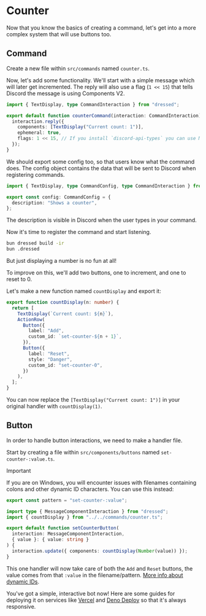 # Counter

Now that you know the basics of creating a command, let's get into a more complex system that will use buttons too.

## Command

Create a new file within `src/commands` named `counter.ts`.

Now, let's add some functionality. We'll start with a simple message which will later get incremented. The reply will also use a flag (`1 << 15`) that tells Discord the message is using Components V2.

```ts showLineNumbers
import { TextDisplay, type CommandInteraction } from "dressed";

export default function counterCommand(interaction: CommandInteraction) {
  interaction.reply({
    components: [TextDisplay("Current count: 1")],
    ephemeral: true,
    flags: 1 << 15, // If you install `discord-api-types` you can use MessageFlags.IsComponentsV2 instead
  });
}
```

We should export some config too, so that users know what the command does. The config object contains the data that will be sent to Discord when registering commands.

```ts title="src / commands / counter.ts" showLineNumbers
import { TextDisplay, type CommandConfig, type CommandInteraction } from "dressed";

export const config: CommandConfig = {
  description: "Shows a counter",
};
```

The description is visible in Discord when the user types in your command.

Now it's time to register the command and start listening.

```sh
bun dressed build -ir
bun .dressed
```

But just displaying a number is no fun at all!

To improve on this, we'll add two buttons, one to increment, and one to reset to 0.

Let's make a new function named `countDisplay` and export it:

```ts title="src / commands / counter.ts" showLineNumbers{15}
export function countDisplay(n: number) {
  return [
    TextDisplay(`Current count: ${n}`),
    ActionRow(
      Button({
        label: "Add",
        custom_id: `set-counter-${n + 1}`,
      }),
      Button({
        label: "Reset",
        style: "Danger",
        custom_id: "set-counter-0",
      })
    ),
  ];
}
```

You can now replace the `[TextDisplay("Current count: 1")]` in your original handler with `countDisplay(1)`.

## Button

In order to handle button interactions, we need to make a handler file.

Start by creating a file within `src/components/buttons` named `set-counter-:value.ts`.

> [!IMPORTANT]
> If you are on Windows, you will encounter issues with filenames containing colons and other dynamic ID characters. You can use this instead:
>
> ```ts title="src / components / buttons / set-counter.ts"
> export const pattern = "set-counter-:value";
> ```

```ts showLineNumbers
import type { MessageComponentInteraction } from "dressed";
import { countDisplay } from "../../commands/counter.ts";

export default function setCounterButton(
  interaction: MessageComponentInteraction,
  { value }: { value: string }
) {
  interaction.update({ components: countDisplay(Number(value)) });
}
```

This one handler will now take care of both the `Add` and `Reset` buttons, the value comes from that `:value` in the filename/pattern. [More info about dynamic IDs](/docs/components#dynamic-component-ids).

You've got a simple, interactive bot now! Here are some guides for deploying it on services like [Vercel](/docs/guide/deploying/vercel) and [Deno Deploy](/docs/guide/deploying/deno-deploy) so that it's always responsive.
